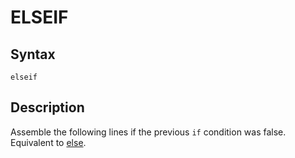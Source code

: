 # ELSEIF

## Syntax
```assembly
elseif
```

## Description
Assemble the following lines if the previous `if` condition was false. Equivalent to [else](else.md).
